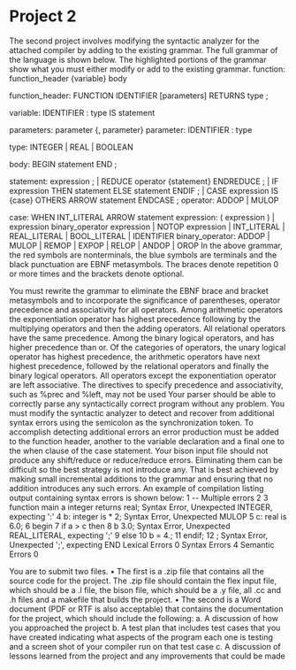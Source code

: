 # Project 2


The second project involves modifying the syntactic analyzer for the attached compiler by 
adding to the existing grammar. The full grammar of the language is shown below. The 
highlighted portions of the grammar show what you must either modify or add to the existing 
grammar. 
 function: 
 function_header {variable} body 
 
function_header: 
 FUNCTION IDENTIFIER [parameters] RETURNS type ; 
 
variable: 
 IDENTIFIER : type IS statement
 
parameters: 
 parameter {, parameter} 
 parameter: 
IDENTIFIER : type
 
type: 
 INTEGER | REAL | BOOLEAN
 
body: 
 BEGIN statement END ;
 
statement: 
 expression ; | 
 REDUCE operator {statement} ENDREDUCE ; | 
IF expression THEN statement ELSE statement ENDIF ; |
CASE expression IS {case} OTHERS ARROW statement ENDCASE ;
 operator: 
ADDOP | MULOP
 
case: 
 WHEN INT_LITERAL ARROW statement
 expression: 
( expression ) | 
 expression binary_operator expression | 
 NOTOP expression | 
 INT_LITERAL | REAL_LITERAL | BOOL_LITERAL | 
 IDENTIFIER binary_operator: ADDOP | MULOP | REMOP | 
EXPOP | RELOP | ANDOP | OROP
In the above grammar, the red symbols are nonterminals, the blue symbols are terminals and the 
black punctuation are EBNF metasymbols. The braces denote repetition 0 or more times and the 
brackets denote optional. 





You must rewrite the grammar to eliminate the EBNF brace and bracket metasymbols and to 
incorporate the significance of parentheses, operator precedence and associativity for all 
operators. Among arithmetic operators the exponentiation operator has highest precedence 
following by the multiplying operators and then the adding operators. All relational operators 
have the same precedence. Among the binary logical operators, and has higher precedence than 
or. Of the categories of operators, the unary logical operator has highest precedence, the 
arithmetic operators have next highest precedence, followed by the relational operators and 
finally the binary logical operators. All operators except the exponentiation operator are left 
associative. The directives to specify precedence and associativity, such as %prec and %left, 
may not be used 
Your parser should be able to correctly parse any syntactically correct program without any 
problem. 
You must modify the syntactic analyzer to detect and recover from additional syntax errors using 
the semicolon as the synchronization token. To accomplish detecting additional errors an error 
production must be added to the function header, another to the variable declaration and a final 
one to the when clause of the case statement. 
Your bison input file should not produce any shift/reduce or reduce/reduce errors. Eliminating 
them can be difficult so the best strategy is not introduce any. That is best achieved by making 
small incremental additions to the grammar and ensuring that no addition introduces any such 
errors. 
An example of compilation listing output containing syntax errors is shown below: 
 1 -- Multiple errors 
 2 
3 function main a integer returns real; 
Syntax Error, Unexpected INTEGER, expecting ':' 
4 b: integer is * 2; 
Syntax Error, Unexpected MULOP 
5 c: real is 6.0; 
6 begin 
7 if a > c then 
8 b 3.0; 
Syntax Error, Unexpected REAL_LITERAL, expecting ';' 
9 else 
10 b = 4.; 
11 endif; 
12 ; 
Syntax Error, Unexpected ';', expecting END 
Lexical Errors 0 
Syntax Errors 4 
Semantic Errors 0 




You are to submit two files. 
• The first is a .zip file that contains all the source code for the project. The .zip file 
should contain the flex input file, which should be a .l file, the bison file, which should 
be a .y file, all .cc and .h files and a makefile that builds the project. 
• The second is a Word document (PDF or RTF is also acceptable) that contains the 
documentation for the project, which should include the following: 
a. A discussion of how you approached the project 
b. A test plan that includes test cases that you have created indicating what aspects 
of the program each one is testing and a screen shot of your compiler run on that 
test case 
c. A discussion of lessons learned from the project and any improvements that could 
be made 
